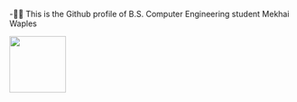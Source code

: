 -👨‍💻 This is the Github profile of B.S. Computer Engineering student Mekhai Waples

<img src="https://github.com/user-attachments/assets/fb41c9f2-141c-499e-96e5-efa141a267e5" width="100">


<!---
saynomayo/saynomayo is a ✨ special ✨ repository because its `README.md` (this file) appears on your GitHub profile.
You can click the Preview link to take a look at your changes.
--->
